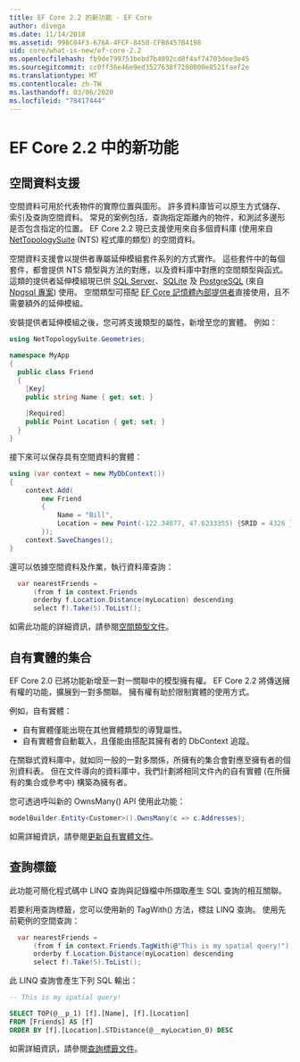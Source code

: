 ```yaml
---
title: EF Core 2.2 的新功能 - EF Core
author: divega
ms.date: 11/14/2018
ms.assetid: 998C04F3-676A-4FCF-8450-CFB0457B4198
uid: core/what-is-new/ef-core-2.2
ms.openlocfilehash: fb9de799753bebd7b4092cd8f4af74703dee3e45
ms.sourcegitcommit: cc0ff36e46e9ed3527638f7208000e8521faef2e
ms.translationtype: MT
ms.contentlocale: zh-TW
ms.lasthandoff: 03/06/2020
ms.locfileid: "78417444"
---
```

# <a name="new-features-in-ef-core-22"></a>EF Core 2.2 中的新功能

## <a name="spatial-data-support"></a>空間資料支援

空間資料可用於代表物件的實際位置與圖形。
許多資料庫皆可以原生方式儲存、索引及查詢空間資料。
常見的案例包括，查詢指定距離內的物件，和測試多邊形是否包含指定的位置。
EF Core 2.2 現已支援使用來自多個資料庫 (使用來自 [NetTopologySuite](https://github.com/NetTopologySuite/NetTopologySuite) (NTS) 程式庫的類型) 的空間資料。

空間資料支援會以提供者專屬延伸模組套件系列的方式實作。
這些套件中的每個套件，都會提供 NTS 類型與方法的對應，以及資料庫中對應的空間類型與函式。
這類的提供者延伸模組現已供 [SQL Server](https://www.nuget.org/packages/Microsoft.EntityFrameworkCore.SqlServer.NetTopologySuite/)、[SQLite](https://www.nuget.org/packages/Microsoft.EntityFrameworkCore.Sqlite.NetTopologySuite/) 及 [PostgreSQL](https://www.nuget.org/packages/Npgsql.EntityFrameworkCore.PostgreSQL.NetTopologySuite/) (來自 [Npgsql 專案](https://www.npgsql.org/)) 使用。
空間類型可搭配 [EF Core 記憶體內部提供者](xref:core/providers/in-memory/index)直接使用，且不需要額外的延伸模組。

安裝提供者延伸模組之後，您可將支援類型的屬性，新增至您的實體。 例如：

``` csharp
using NetTopologySuite.Geometries;

namespace MyApp
{
  public class Friend
  {
    [Key]
    public string Name { get; set; }
  
    [Required]
    public Point Location { get; set; }
  }
}
```

接下來可以保存具有空間資料的實體：

``` csharp
using (var context = new MyDbContext())
{
    context.Add(
        new Friend
        {
            Name = "Bill",
            Location = new Point(-122.34877, 47.6233355) {SRID = 4326 }
        });
    context.SaveChanges();
}
```

還可以依據空間資料及作業，執行資料庫查詢：

``` csharp
  var nearestFriends =
      (from f in context.Friends
      orderby f.Location.Distance(myLocation) descending
      select f).Take(5).ToList();
```

如需此功能的詳細資訊，請參閱[空間類型文件](xref:core/modeling/spatial)。

## <a name="collections-of-owned-entities"></a>自有實體的集合

EF Core 2.0 已將功能新增至一對一關聯中的模型擁有權。
EF Core 2.2 將傳送擁有權的功能，擴展到一對多關聯。
擁有權有助於限制實體的使用方式。

例如，自有實體：

- 自有實體僅能出現在其他實體類型的導覽屬性。
- 自有實體會自動載入，且僅能由搭配其擁有者的 DbContext 追蹤。

在關聯式資料庫中，就如同一般的一對多關係，所擁有的集合會對應至擁有者的個別資料表。
但在文件導向的資料庫中，我們計劃將相同文件內的自有實體 (在所擁有的集合或參考中) 構築為擁有者。

您可透過呼叫新的 OwnsMany() API 使用此功能：

``` csharp
modelBuilder.Entity<Customer>().OwnsMany(c => c.Addresses);
```

如需詳細資訊，請參閱[更新自有實體文件](xref:core/modeling/owned-entities#collections-of-owned-types)。

## <a name="query-tags"></a>查詢標籤

此功能可簡化程式碼中 LINQ 查詢與記錄檔中所擷取產生 SQL 查詢的相互關聯。

若要利用查詢標籤，您可以使用新的 TagWith() 方法，標註 LINQ 查詢。
使用先前範例的空間查詢：

``` csharp
  var nearestFriends =
      (from f in context.Friends.TagWith(@"This is my spatial query!")
      orderby f.Location.Distance(myLocation) descending
      select f).Take(5).ToList();
```

此 LINQ 查詢會產生下列 SQL 輸出：

``` sql
-- This is my spatial query!

SELECT TOP(@__p_1) [f].[Name], [f].[Location]
FROM [Friends] AS [f]
ORDER BY [f].[Location].STDistance(@__myLocation_0) DESC
```

如需詳細資訊，請參閱[查詢標籤文件](xref:core/querying/tags)。
